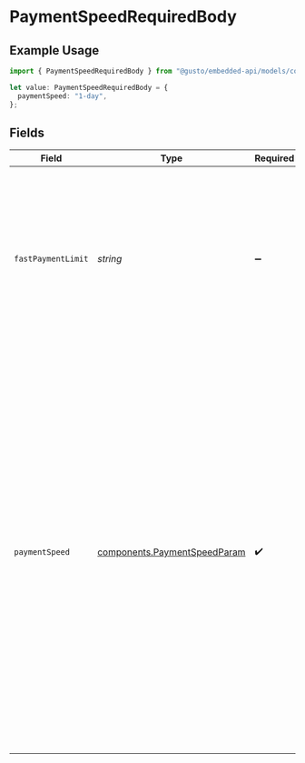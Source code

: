 # PaymentSpeedRequiredBody

## Example Usage

```typescript
import { PaymentSpeedRequiredBody } from "@gusto/embedded-api/models/components/paymentspeedrequiredbody.js";

let value: PaymentSpeedRequiredBody = {
  paymentSpeed: "1-day",
};
```

## Fields

| Field                                                                                                                                                                                                                                                                                                         | Type                                                                                                                                                                                                                                                                                                          | Required                                                                                                                                                                                                                                                                                                      | Description                                                                                                                                                                                                                                                                                                   |
| ------------------------------------------------------------------------------------------------------------------------------------------------------------------------------------------------------------------------------------------------------------------------------------------------------------- | ------------------------------------------------------------------------------------------------------------------------------------------------------------------------------------------------------------------------------------------------------------------------------------------------------------- | ------------------------------------------------------------------------------------------------------------------------------------------------------------------------------------------------------------------------------------------------------------------------------------------------------------- | ------------------------------------------------------------------------------------------------------------------------------------------------------------------------------------------------------------------------------------------------------------------------------------------------------------- |
| `fastPaymentLimit`                                                                                                                                                                                                                                                                                            | *string*                                                                                                                                                                                                                                                                                                      | :heavy_minus_sign:                                                                                                                                                                                                                                                                                            | Fast payment limit. This limit is an aggregate of all fast payrolls amount. This limit is only relevant when payment speed is 1-day or 2-day.                                                                                                                                                                 |
| `paymentSpeed`                                                                                                                                                                                                                                                                                                | [components.PaymentSpeedParam](../../models/components/paymentspeedparam.md)                                                                                                                                                                                                                                  | :heavy_check_mark:                                                                                                                                                                                                                                                                                            | Gusto Embedded supports three payment speeds (1-day, 2-day, and 4-day). For next-day payments, funds are deposited in your team's bank account by the end of the next business day. Most people will see the funds arrive the next afternoon, but payments may arrive as late as the end of the business day. |